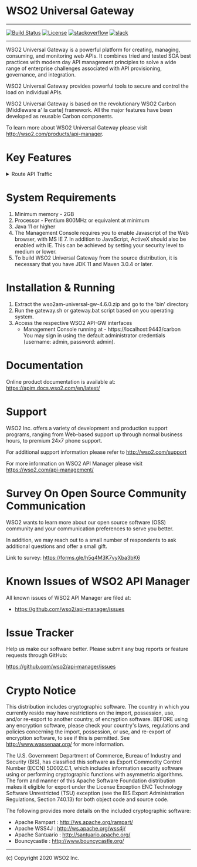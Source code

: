 # WSO2 Universal Gateway
        

---


[![Build Status](https://wso2.org/jenkins/job/products/job/product-apim/badge/icon)](https://wso2.org/jenkins/job/products/job/product-apim/)
[![License](https://img.shields.io/badge/License-Apache%202.0-blue.svg)](https://opensource.org/licenses/Apache-2.0)
[![stackoverflow](https://img.shields.io/badge/stackoverflow-wso2am-orange)](https://stackoverflow.com/tags/wso2-am/)
[![slack](https://img.shields.io/badge/slack-wso2--apim-blueviolet)](https://join.slack.com/t/wso2-apim/shared_invite/enQtNzEzMzk5Njc5MzM0LTgwODI3NmQ1MjI0ZDQyMGNmZGI4ZjdkZmI1ZWZmMjNkY2E0NmY3ZmExYjkxYThjNzNkOTU2NWJmYzM4YzZiOWU?src=sidebar)

---

WSO2 Universal Gateway is a powerful platform for creating, managing, consuming, and
monitoring web APIs. It combines tried and tested SOA best practices with modern
day API management principles to solve a wide range of enterprise challenges
associated with API provisioning, governance, and integration.

WSO2 Universal Gateway provides powerful tools to secure and control the load on individual APIs.

WSO2 Universal Gateway is based on the revolutionary WSO2 Carbon [Middleware a' la carte]
framework. All the major features have been developed as reusable Carbon
components.

To learn more about WSO2 Universal Gateway please visit http://wso2.com/products/api-manager.

Key Features
=============
        
<details>
<summary>Route API Traffic</summary>
        
    - Supports API authentication with OAuth2.
    - Extremely high performance pass-through message routing with sub-millisecond latency.
    - Enforce rate limiting and throttling policies for APIs by consumer.
    - Horizontally scalable with easy deployment into cluster using proven routing infrastructure.
    - Scales to millions of developers/users.
    - Capture all statistics and push to pluggable analytics system.
    - Configure API routing policies with capabilities of WSO2 Enterprise Service Bus.
    - Powered by WSO2 Enterprise Service Bus.            
</details>

System Requirements
==================================

1. Minimum memory - 2GB
2. Processor      - Pentium 800MHz or equivalent at minimum
3. Java 11 or higher
4. The Management Console requires you to enable Javascript of the Web browser,
   with MS IE 7. In addition to JavaScript, ActiveX should also be enabled
   with IE. This can be achieved by setting your security level to
   medium or lower.
5. To build WSO2 Universal Gateway from the source distribution, it is necessary that you have
   JDK 11 and Maven 3.0.4 or later.

Installation & Running
==================================

1. Extract the wso2am-universal-gw-4.6.0.zip and go to the 'bin' directory
2. Run the gateway.sh or gateway.bat script based on you operating system.
3. Access the respective WSO2 API-GW interfaces
    * Management Console running at - https://localhost:9443/carbon \
  You may sign in using the default administrator credentials (username: admin, password: admin).

Documentation
==============

Online product documentation is available at:
        https://apim.docs.wso2.com/en/latest/

Support
==================================

WSO2 Inc. offers a variety of development and production support
programs, ranging from Web-based support up through normal business
hours, to premium 24x7 phone support.

For additional support information please refer to http://wso2.com/support

For more information on WSO2 API Manager please visit https://wso2.com/api-management/

Survey On Open Source Community Communication
==================================

WSO2 wants to learn more about our open source software (OSS) community and your communication preferences to serve you better.

In addition, we may reach out to a small number of respondents to ask additional questions and offer a small gift.

Link to survey: https://forms.gle/h5q4M3K7vyXba3bK6


Known Issues of WSO2 API Manager
==================================

All known issues of WSO2 API Manager are filed at:
   
* https://github.com/wso2/api-manager/issues

Issue Tracker
==================================

Help us make our software better. Please submit any bug reports or feature
requests through GitHub:

   https://github.com/wso2/api-manager/issues


Crypto Notice
==================================

   This distribution includes cryptographic software.  The country in
   which you currently reside may have restrictions on the import,
   possession, use, and/or re-export to another country, of
   encryption software.  BEFORE using any encryption software, please
   check your country's laws, regulations and policies concerning the
   import, possession, or use, and re-export of encryption software, to
   see if this is permitted.  See <http://www.wassenaar.org/> for more
   information.

   The U.S. Government Department of Commerce, Bureau of Industry and
   Security (BIS), has classified this software as Export Commodity
   Control Number (ECCN) 5D002.C.1, which includes information security
   software using or performing cryptographic functions with asymmetric
   algorithms.  The form and manner of this Apache Software Foundation
   distribution makes it eligible for export under the License Exception
   ENC Technology Software Unrestricted (TSU) exception (see the BIS
   Export Administration Regulations, Section 740.13) for both object
   code and source code.

   The following provides more details on the included cryptographic
   software:

* Apache Rampart   : http://ws.apache.org/rampart/
* Apache WSS4J     : http://ws.apache.org/wss4j/
* Apache Santuario : http://santuario.apache.org/
* Bouncycastle     : http://www.bouncycastle.org/

--------------------------------------------------------------------------------
(c) Copyright 2020 WSO2 Inc.
